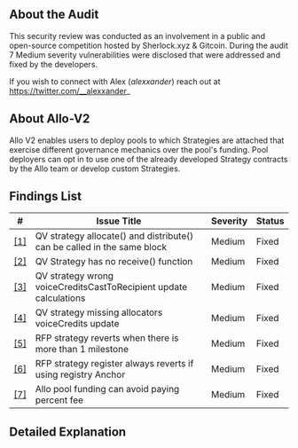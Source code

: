 ## About the Audit
This security review was conducted as an involvement in a public and open-source competition hosted by Sherlock.xyz & Gitcoin. During the audit 7 Medium severity vulnerabilities were disclosed that were addressed and fixed by the developers.

If you wish to connect with Alex (*alexxander*) reach out at https://twitter.com/__alexxander_

## About Allo-V2
Allo V2 enables users to deploy pools to which Strategies are attached that exercise different governance mechanics over the pool's funding. Pool deployers can opt in to use one of the already developed Strategy contracts by the Allo team or develop custom Strategies.

## Findings List
| # | Issue Title                                                                                | Severity | Status |
| ------ | ----------------------------------------------------------------- | --------------    | ------------------|
| [[1]](#my-section1) | QV strategy allocate() and distribute() can be called in the same block  | Medium   | Fixed  |
| [[2]](#my-section2) | QV Strategy has no receive() function                                    | Medium   | Fixed  |
| [[3]](#my-section3) | QV strategy wrong voiceCreditsCastToRecipient update calculations        | Medium   | Fixed  |
| [[4]](#my-section4) | QV strategy missing allocators voiceCredits update                       | Medium   | Fixed  |
| [[5]](#my-section5) | RFP strategy reverts when there is more than 1 milestone                 | Medium   | Fixed  |
| [[6]](#my-section6) | RFP strategy register always reverts if using registry Anchor            | Medium   | Fixed  |
| [[7]](#my-section7) | Allo pool funding can avoid paying percent fee                           | Medium   | Fixed  |

## Detailed Explanation


